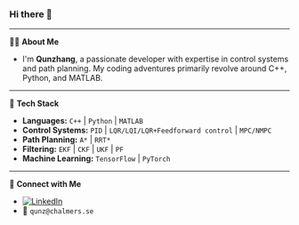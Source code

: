### Hi there 👋
---
🙋‍♂️ **About Me**  
- I'm **Qunzhang**, a passionate developer with expertise in control systems and path planning. My coding adventures primarily revolve around C++, Python, and MATLAB.
---
🔧 **Tech Stack**
- **Languages:** `C++` | `Python` | `MATLAB`
- **Control Systems:** `PID` | `LQR/LQI/LQR+Feedforward control` | `MPC/NMPC`
- **Path Planning:** `A*` | `RRT*`
- **Filtering:** `EKF` | `CKF` | `UKF` | `PF`
- **Machine Learning:** `TensorFlow` | `PyTorch`
---
🔗 **Connect with Me**
- [![LinkedIn](https://img.shields.io/badge/-LinkedIn-blue?style=flat&logo=LinkedIn)](https://www.linkedin.com/in/qun-zhang-a69009253/) 
- 📧 `qunz@chalmers.se`
